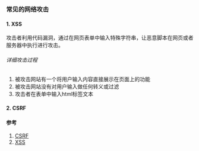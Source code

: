 ### 常见的网络攻击

#### 1. XSS 

攻击者利用代码漏洞，通过在网页表单中输入特殊字符串，让恶意脚本在网页或者服务器中执行进行攻击。

###### 详细攻击过程

1. 被攻击网站有一个将用户输入内容直接展示在页面上的功能
2. 被攻击网站没有对用户输入做任何转义或过滤
3. 攻击者在表单中输入html标签文本

#### 2. CSRF





#### 参考

1. [CSRF](https://zh.wikipedia.org/wiki/%E8%B7%A8%E7%AB%99%E8%AF%B7%E6%B1%82%E4%BC%AA%E9%80%A0)
2. [XSS](https://zh.wikipedia.org/wiki/%E8%B7%A8%E7%B6%B2%E7%AB%99%E6%8C%87%E4%BB%A4%E7%A2%BC)